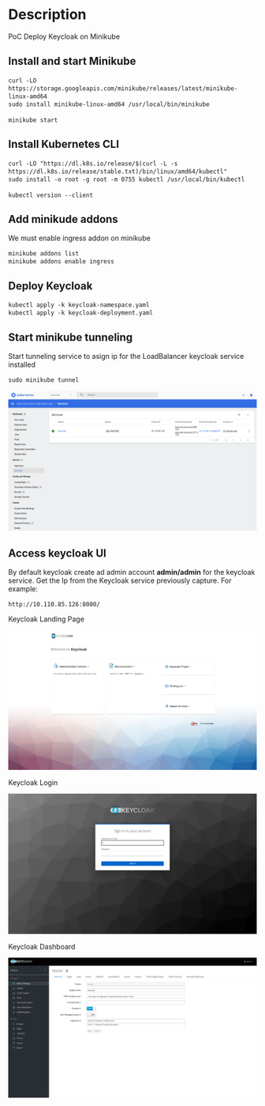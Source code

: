 # Description
PoC Deploy Keycloak on Minikube

## Install and start Minikube

```shell
curl -LO https://storage.googleapis.com/minikube/releases/latest/minikube-linux-amd64
sudo install minikube-linux-amd64 /usr/local/bin/minikube

minikube start
```

## Install Kubernetes CLI

```shell
curl -LO "https://dl.k8s.io/release/$(curl -L -s https://dl.k8s.io/release/stable.txt)/bin/linux/amd64/kubectl"
sudo install -o root -g root -m 0755 kubectl /usr/local/bin/kubectl

kubectl version --client
```

## Add minikude addons
We must enable ingress addon on minikube

```shell
minikube addons list
minikube addons enable ingress
```

## Deploy Keycloak

```shell
kubectl apply -k keycloak-namespace.yaml
kubectl apply -k keycloak-deployment.yaml
```

## Start minikube tunneling
Start tunneling service to asign ip for the LoadBalancer keycloak service installed

```shell
sudo minikube tunnel
```

![Keycloak Service](captures/Keycloak_service.png "Keycloak Service")

## Access keycloak UI
By default keycloak create ad admin account **admin/admin** for the keycloak service. Get the Ip from the Keycloak service previously capture. For example:

```shell
http://10.110.85.126:8080/
```

Keycloak Landing Page

![Keycloak Landing Page](captures/Keycloak_Landing.png "Keycloak Landing Page")

Keycloak Login 

![Keycloak Login](captures/Keycloak_Login.png "Keycloak Login")

Keycloak Dashboard

![Keycloak Dashboard](captures/Keycloak_Dashboard.png "Keycloak Dashboard")
